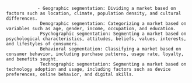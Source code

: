 				- Geographic segmentation: Dividing a market based on factors such as location, climate, population density, and cultural differences.
				 Demographic segmentation: Categorizing a market based on variables such as age, gender, income, occupation, and education.
				 Psychographic segmentation: Segmenting a market based on psychological characteristics, attitudes, beliefs, values, interests, and lifestyles of consumers.
				 Behavioral segmentation: Classifying a market based on consumer behavior, including purchase patterns, usage rate, loyalty, and benefits sought.
				 Technographic segmentation: Segmenting a market based on technology adoption and usage, including factors such as device preferences, online behavior, and digital skills.



